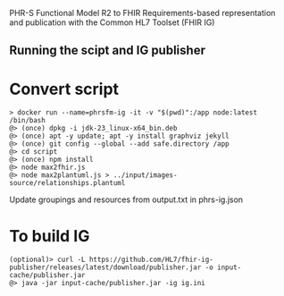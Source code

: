 PHR-S Functional Model R2 to FHIR Requirements-based representation and publication with the Common HL7 Toolset (FHIR IG)

## Running the scipt and IG publisher

# Convert script
```
> docker run --name=phrsfm-ig -it -v "$(pwd)":/app node:latest /bin/bash
@> (once) dpkg -i jdk-23_linux-x64_bin.deb
@> (once) apt -y update; apt -y install graphviz jekyll
@> (once) git config --global --add safe.directory /app
@> cd script
@> (once) npm install
@> node max2fhir.js
@> node max2plantuml.js > ../input/images-source/relationships.plantuml 
```

Update groupings and resources from output.txt in phrs-ig.json

# To build IG
```
(optional)> curl -L https://github.com/HL7/fhir-ig-publisher/releases/latest/download/publisher.jar -o input-cache/publisher.jar
@> java -jar input-cache/publisher.jar -ig ig.ini
```
